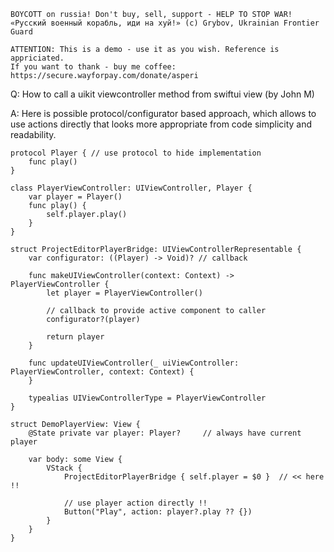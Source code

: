 ```
BOYCOTT on russia! Don't buy, sell, support - HELP TO STOP WAR!
«Русский военный корабль, иди на хуй!» (c) Grybov, Ukrainian Frontier Guard

ATTENTION: This is a demo - use it as you wish. Reference is appriciated.
If you want to thank - buy me coffee: https://secure.wayforpay.com/donate/asperi
```

Q: How to call a uikit viewcontroller method from swiftui view (by John M)

A: Here is possible protocol/configurator based approach, which allows to use actions directly that looks more appropriate from code simplicity and readability.

```
protocol Player { // use protocol to hide implementation
    func play()
}

class PlayerViewController: UIViewController, Player {
    var player = Player()
    func play() {
        self.player.play()
    }
}

struct ProjectEditorPlayerBridge: UIViewControllerRepresentable {
    var configurator: ((Player) -> Void)? // callback

    func makeUIViewController(context: Context) -> PlayerViewController {
        let player = PlayerViewController()

        // callback to provide active component to caller
        configurator?(player)

        return player
    }

    func updateUIViewController(_ uiViewController: PlayerViewController, context: Context) {
    }

    typealias UIViewControllerType = PlayerViewController
}

struct DemoPlayerView: View {
    @State private var player: Player?     // always have current player

    var body: some View {
        VStack {
            ProjectEditorPlayerBridge { self.player = $0 }  // << here !!

            // use player action directly !!
            Button("Play", action: player?.play ?? {})
        }
    }
}

```

